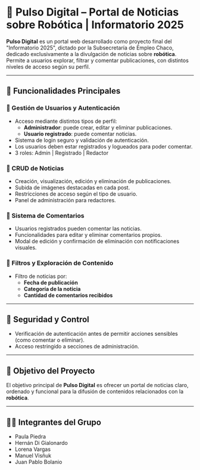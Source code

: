# 🤖 Pulso Digital – Portal de Noticias sobre Robótica | Informatorio 2025

**Pulso Digital** es un portal web desarrollado como proyecto final del "Informatorio 2025", dictado por la Subsecretaría de Empleo Chaco, dedicado exclusivamente a la divulgación de noticias sobre **robótica**. Permite a usuarios explorar, filtrar y comentar publicaciones, con distintos niveles de acceso según su perfil.

---

## 🚀 Funcionalidades Principales

### 👥 Gestión de Usuarios y Autenticación

- Acceso mediante distintos tipos de perfil:
  - **Administrador**: puede crear, editar y eliminar publicaciones.
  - **Usuario registrado**: puede comentar noticias.
- Sistema de login seguro y validación de autenticación.
- Los usuarios deben estar registrados y logueados para poder comentar.
- 3 roles: Admin | Registrado | Redactor

### 📰 CRUD de Noticias

- Creación, visualización, edición y eliminación de publicaciones.
- Subida de imágenes destacadas en cada post.
- Restricciones de acceso según el tipo de usuario.
- Panel de administración para redactores.

### 💬 Sistema de Comentarios

- Usuarios registrados pueden comentar las noticias.
- Funcionalidades para editar y eliminar comentarios propios.
- Modal de edición y confirmación de eliminación con notificaciones visuales.

### 🔎 Filtros y Exploración de Contenido

- Filtro de noticias por:
  - **Fecha de publicación**
  - **Categoría de la noticia**
  - **Cantidad de comentarios recibidos**

---

## 🔐 Seguridad y Control

- Verificación de autenticación antes de permitir acciones sensibles (como comentar o eliminar).
- Acceso restringido a secciones de administración.

---

## 🎯 Objetivo del Proyecto

El objetivo principal de **Pulso Digital** es ofrecer un portal de noticias claro, ordenado y funcional para la difusión de contenidos relacionados con la **robótica**. 

---

## 👨‍💻 Integrantes del Grupo

- Paula Piedra 
- Hernán Di Gialonardo  
- Lorena Vargas
- Manuel Visñuk  
- Juan Pablo Bolanio 
